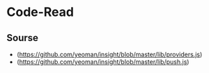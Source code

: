 # Code-Read
## Sourse
* (https://github.com/yeoman/insight/blob/master/lib/providers.js)
* (https://github.com/yeoman/insight/blob/master/lib/push.js)
